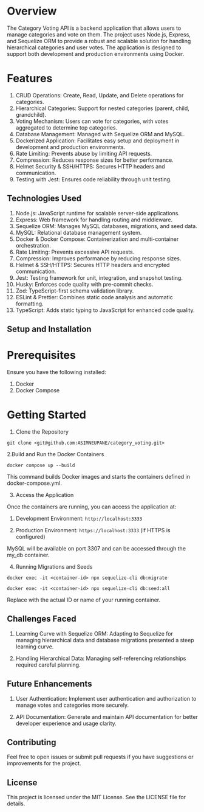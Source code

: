 # Overview

The Category Voting API is a backend application that allows users to manage categories and vote on them. The project uses Node.js, Express, and Sequelize ORM to provide a robust and scalable solution for handling hierarchical categories and user votes. The application is designed to support both development and production environments using Docker.

# Features

1. CRUD Operations: Create, Read, Update, and Delete operations for categories.
2. Hierarchical Categories: Support for nested categories (parent, child, grandchild).
3. Voting Mechanism: Users can vote for categories, with votes aggregated to determine top categories.
4. Database Management: Managed with Sequelize ORM and MySQL.
5. Dockerized Application: Facilitates easy setup and deployment in development and production environments.
6. Rate Limiting: Prevents abuse by limiting API requests.
7. Compression: Reduces response sizes for better performance.
8. Helmet Security & SSH/HTTPS: Secures HTTP headers and communication.
9. Testing with Jest: Ensures code reliability through unit testing.

## Technologies Used

1.  Node.js: JavaScript runtime for scalable server-side applications.
2.  Express: Web framework for handling routing and middleware.
3.  Sequelize ORM: Manages MySQL databases, migrations, and seed data.
4.  MySQL: Relational database management system.
5.  Docker & Docker Compose: Containerization and multi-container orchestration.
6.  Rate Limiting: Prevents excessive API requests.
7.  Compression: Improves performance by reducing response sizes.
8.  Helmet & SSH/HTTPS: Secures HTTP headers and encrypted communication.
9.  Jest: Testing framework for unit, integration, and snapshot testing.
10. Husky: Enforces code quality with pre-commit checks.
11. Zod: TypeScript-first schema validation library.
12. ESLint & Prettier: Combines static code analysis and automatic formatting.
13. TypeScript: Adds static typing to JavaScript for enhanced code quality.

## Setup and Installation

# Prerequisites

Ensure you have the following installed:

1. Docker
2. Docker Compose

# Getting Started

1. Clone the Repository

`git clone <git@github.com:ASIMNEUPANE/category_voting.git>`

2.Build and Run the Docker Containers

`docker compose up --build`

This command builds Docker images and starts the containers defined in docker-compose.yml.

3. Access the Application

Once the containers are running, you can access the application at:

1. Development Environment: `http://localhost:3333`

2. Production Environment: `https://localhost:3333` (if HTTPS is configured)

MySQL will be available on port 3307 and can be accessed through the my_db container.

4. Running Migrations and Seeds

`docker exec -it <container-id> npx sequelize-cli db:migrate`

`docker exec -it <container-id> npx sequelize-cli db:seed:all`

Replace <container-id> with the actual ID or name of your running container.

## Challenges Faced

1. Learning Curve with Sequelize ORM: Adapting to Sequelize for managing hierarchical data and database migrations presented a steep learning curve.

2. Handling Hierarchical Data: Managing self-referencing relationships required careful planning.

## Future Enhancements

1. User Authentication: Implement user authentication and authorization to manage votes and categories more securely.

2. API Documentation: Generate and maintain API documentation for better developer experience and usage clarity.

## Contributing

Feel free to open issues or submit pull requests if you have suggestions or improvements for the project.

## License

This project is licensed under the MIT License. See the LICENSE file for details.

